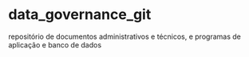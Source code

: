 # data_governance_git
repositório de documentos administrativos e técnicos, e programas de aplicação e banco de dados
